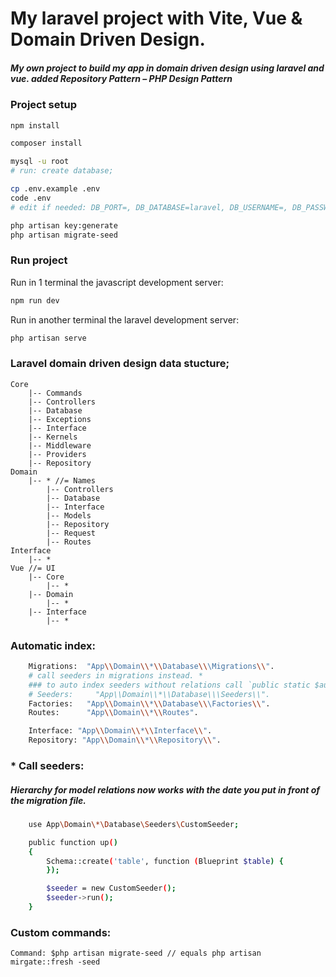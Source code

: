 # My laravel project with Vite, Vue & Domain Driven Design.

##### My own project to build my app in domain driven design using laravel and vue. added Repository Pattern – PHP Design Pattern

### Project setup

```sh
npm install

composer install

mysql -u root
# run: create database;

cp .env.example .env
code .env
# edit if needed: DB_PORT=, DB_DATABASE=laravel, DB_USERNAME=, DB_PASSWORD=

php artisan key:generate
php artisan migrate-seed
```

### Run project

Run in 1 terminal the javascript development server:

```sh
npm run dev
```

Run in another terminal the laravel development server:

```sh
php artisan serve
```

### Laravel domain driven design data stucture;
    Core
        |-- Commands
        |-- Controllers
        |-- Database
        |-- Exceptions
        |-- Interface
        |-- Kernels
        |-- Middleware
        |-- Providers
        |-- Repository
    Domain
        |-- * //= Names
            |-- Controllers
            |-- Database
            |-- Interface
            |-- Models
            |-- Repository
            |-- Request
            |-- Routes
    Interface
        |-- *
    Vue //= UI
        |-- Core
            |-- *
        |-- Domain
            |-- *
        |-- Interface
            |-- *
    
    
### Automatic index:
```sh
    Migrations:  "App\\Domain\\*\\Database\\\Migrations\\".
    # call seeders in migrations instead. *
    ### to auto index seeders without relations call `public static $autoIndex = true;` inside seeder file.
    # Seeders:     "App\\Domain\\*\\Database\\\Seeders\\".
    Factories:   "App\\Domain\\*\\Database\\\Factories\\".
    Routes:      "App\\Domain\\*\\Routes".

    Interface: "App\\Domain\\*\\Interface\\".
    Repository: "App\\Domain\\*\\Repository\\".
```

### * Call seeders: 
##### Hierarchy for model relations now works with the date you put in front of the migration file.
```sh
    use App\Domain\*\Database\Seeders\CustomSeeder;

    public function up()
    {
        Schema::create('table', function (Blueprint $table) {
        });

        $seeder = new CustomSeeder();
        $seeder->run();
    }
```

### Custom commands:
    Command: $php artisan migrate-seed // equals php artisan mirgate::fresh -seed 
